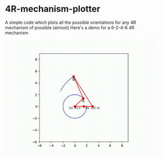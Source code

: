 # 4R-mechanism-plotter
A simple code which plots all the possible orientations for any 4R mechanism of possible (almost)
Here's a demo for a 6-2-4-6 4R mechanism

![Trail](gitgif.gif)
